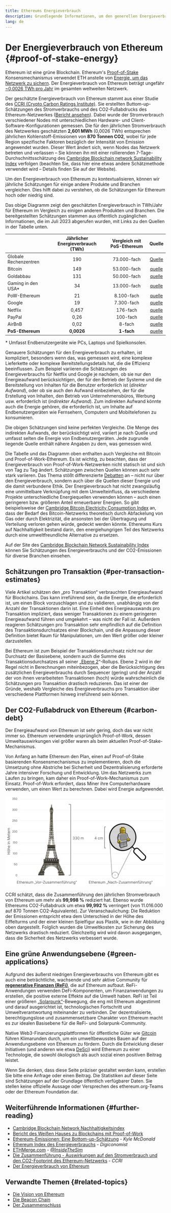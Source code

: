 ```yaml
---
title: Ethereums Energieverbrauch
description: Grundlegende Informationen, um den generellen Energieverbrauch von Ethereum verstehen zu können
lang: de
---
```


# Der Energieverbrauch von Ethereum {#proof-of-stake-energy}

Ethereum ist eine grüne Blockchain. Ethereum's [Proof-of-Stake](/developers/docs/consensus-mechanisms/pos) Konsensmechanismus verwendet ETH anstelle von [Energie, um das Netzwerk zu sichern](/developers/docs/consensus-mechanisms/pow). Der Energieverbrauch von Ethereum beträgt ungefähr [~0,0026 TWh pro Jahr](https://carbon-ratings.com/eth-report-2022) im gesamten weltweiten Netzwerk.

Der geschätzte Energieverbrauch von Ethereum stammt aus einer Studie des [CCRI (Crypto Carbon Ratings Institute)](https://carbon-ratings.com). Sie erstellten Buttom-up-Schätzungen des Stromverbrauchs und des CO2-Fußabdrucks des Ethereum-Netzwerkes ([Bericht ansehen](https://carbon-ratings.com/eth-report-2022)). Dabei wurde der Stromverbrauch verschiedener Nodes mit unterschiedlichen Hardware- und Client-Software-Konfigurationen gemessen. Die für den jährlichen Stromverbrauch des Netzwerkes geschätzten **2,601 MWh** (0,0026 TWh) entsprechen jährlichen Kohlenstoff-Emissionen von **870 Tonnen CO2**, wobei für jede Region spezifische Faktoren bezüglich der Intensität von Emission angewendet wurden. Dieser Wert ändert sich, wenn Nodes das Netzwerk betreten und verlassen – Sie können ihn mit einer rollierenden 7-Tage-Durchschnittsschätzung des [Cambridge Blockchain network Sustainability Index](https://ccaf.io/cbnsi/ethereum) verfolgen (beachten Sie, dass hier eine etwas andere Schätzmethode verwendet wird – Details finden Sie auf der Website).

Um den Energieverbrauch von Ethereum zu kontextualisieren, können wir jährliche Schätzungen für einige andere Produkte und Branchen vergleichen. Dies hilft dabei zu verstehen, ob die Schätzungen für Ethereum hoch oder niedrig sind.

<EnergyConsumptionChart />

Das obige Diagramm zeigt den geschätzten Energieverbrauch in TWh/Jahr für Ethereum im Vergleich zu einigen anderen Produkten und Branchen. Die bereitgestellten Schätzungen stammen aus öffentlich zugänglichen Informationen, die im Juli 2023 abgerufen wurden, mit Links zu den Quellen in der Tabelle unten.

|                       | Jährlicher Energieverbrauch (TWh) | Vergleich mit PoS-Ethereum |                                                                                      Quelle                                                                                       |
|:--------------------- |:---------------------------------:|:--------------------------:|:---------------------------------------------------------------------------------------------------------------------------------------------------------------------------------:|
| Globale Rechenzentren |                190                |        73.000-fach         |                                    [Quelle](https://www.iea.org/commentaries/data-centres-and-energy-from-global-headlines-to-local-headaches)                                    |
| Bitcoin               |                149                |        53.000-fach         |                                                                 [quelle](https://ccaf.io/cbnsi/cbeci/comparisons)                                                                 |
| Goldabbau             |                131                |        50.000-fach         |                                                                 [quelle](https://ccaf.io/cbnsi/cbeci/comparisons)                                                                 |
| Gaming in den USA\* |                34                 |        13.000-fach         |                 [quelle](https://www.researchgate.net/publication/336909520_Toward_Greener_Gaming_Estimating_National_Energy_Use_and_Energy_Efficiency_Potential)                 |
| PoW-Ethereum          |                21                 |         8.100-fach         |                                                                    [quelle](https://ccaf.io/cbnsi/ethereum/1)                                                                     |
| Google                |                19                 |         7.300-fach         |                                           [quelle](https://www.gstatic.com/gumdrop/sustainability/google-2022-environmental-report.pdf)                                           |
| Netflix               |               0,457               |          176-fach          | [quelle](https://assets.ctfassets.net/4cd45et68cgf/7B2bKCqkXDfHLadrjrNWD8/e44583e5b288bdf61e8bf3d7f8562884/2021_US_EN_Netflix_EnvironmentalSocialGovernanceReport-2021_Final.pdf) |
| PayPal                |               0,26                |          100-fach          |                                  [quelle](https://s202.q4cdn.com/805890769/files/doc_downloads/global-impact/CDP_Climate_Change_PayPal-(1).pdf)                                   |
| AirBnB                |               0,02                |           8-fach           |                               [quelle](https://s26.q4cdn.com/656283129/files/doc_downloads/governance_doc_updated/Airbnb-ESG-Factsheet-(Final).pdf)                               |
| **PoS-Ethereum**      |            **0,0026**             |         **1-fach**         |                                                               [quelle](https://carbon-ratings.com/eth-report-2022)                                                                |

\* Umfasst Endbenutzergeräte wie PCs, Laptops und Spielkonsolen.

Genauere Schätzungen für den Energieverbrauch zu erhalten, ist kompliziert, besonders wenn das, was gemessen wird, eine komplexe Lieferkette oder komplexe Bereitstellungsdetails hat, die die Effizienz beeinflussen. Zum Beispiel variieren die Schätzungen des Energieverbrauchs für Netflix und Google je nachdem, ob sie nur den Energieaufwand berücksichtigen, der für den Betrieb der Systeme und die Bereitstellung von Inhalten für die Benutzer erforderlich ist (_direkter Aufwand_), oder ob sie auch den Aufwand einbeziehen, der für die Erstellung von Inhalten, den Betrieb von Unternehmensbüros, Werbung usw. erforderlich ist (_indirekter Aufwand_). Zum indirekten Aufwand könnte auch die Energie gehören, die erforderlich ist, um Inhalte auf Endbenutzergeräten wie Fernsehern, Computern und Mobiltelefonen zu konsumieren.

Die obigen Schätzungen sind keine perfekten Vergleiche. Die Menge des indirekten Aufwands, der berücksichtigt wird, variiert je nach Quelle und umfasst selten die Energie von Endbenutzergeräten. Jede zugrunde liegende Quelle enthält nähere Angaben zu dem, was gemessen wird.

Die Tabelle und das Diagramm oben enthalten auch Vergleiche mit Bitcoin und Proof-of-Work-Ethereum. Es ist wichtig, zu beachten, dass der Energieverbrauch von Proof-of-Work-Netzwerken nicht statisch ist und sich von Tag zu Tag ändert. Schätzungen zwischen Quellen können auch sehr stark variieren. Das Thema stößt differenzierte [Debatten](https://www.coindesk.com/business/2020/05/19/the-last-word-on-bitcoins-energy-consumption/) an – nicht nur über den Energieverbrauch, sondern auch über die Quellen dieser Energie und die damit verbundene Ethik. Der Energieverbrauch hat nicht zwangsläufig eine unmittelbare Verknüpfung mit dem Umwelteinfluss, da verschiedene Projekte unterschiedliche Energiequellen verwenden können – auch einen geringeren bzw. größeren Anteil erneuerbarer Energien. So gibt beispielsweise der [Cambridge Bitcoin Electricity Consumption Index](https://ccaf.io/cbnsi/cbeci/comparisons) an, dass der Bedarf des Bitcoin-Netzwerks theoretisch durch Abfackelung von Gas oder durch Elektrizität, die ansonsten bei der Übertragung und Verteilung verloren gehen würde, gedeckt werden könnte. Ethereums Kurs auf Nachhaltigkeit bestand darin, den energiehungrigen Teil des Netzwerks durch eine umweltfreundliche Alternative zu ersetzen.

Auf der Site des [Cambridge Blockchain Network Sustainability Index](https://ccaf.io/cbnsi/ethereum) können Sie Schätzungen des Energieverbrauchs und der CO2-Emissionen für diverse Branchen einsehen.

## Schätzungen pro Transaktion {#per-transaction-estimates}

Viele Artikel schätzen den „pro Transaktion“ verbrauchten Energieaufwand für Blockchains. Das kann irreführend sein, da die Energie, die erforderlich ist, um einen Block vorzuschlagen und zu validieren, unabhängig von der Anzahl der Transaktionen darin ist. Eine Einheit des Energieauswands pro Transaktion impliziert, dass weniger Transaktionen zu einem geringeren Energieaufwand führen und umgekehrt – was nicht der Fall ist. Außerdem reagieren Schätzungen pro Transaktion sehr empfindlich auf die Definition des Transaktionsdurchsatzes einer Blockchain, und die Anpassung dieser Definition bietet Raum für Manipulationen, um den Wert größer oder kleiner darzustellen.

Bei Ethereum ist zum Beispiel der Transaktionsdurchsatz nicht nur der Durchsatz der Basisebene, sondern auch die Summe des Transaktionsdurchsatzes all seiner „[Ebene 2](/layer-2/)“-Rollups. Ebene 2 wird in der Regel nicht in Berechnungen miteinbezogen, aber die Berücksichtigung des zusätzlichen Energieverbrauchs durch Sequencer (gering) und der Anzahl der von ihnen verarbeiteten Transaktionen (hoch) würde wahrscheinlich die Schätzungen pro Transaktion drastisch reduzieren. Das ist einer der Gründe, weshalb Vergleiche des Energieverbrauchs pro Transaktion über verschiedene Plattformen hinweg irreführend sein können.

## Der CO2-Fußabdruck von Ethereum {#carbon-debt}

Der Energieaufwand von Ethereum ist sehr gering, doch das war nicht immer so. Ethereum verwendete ursprünglich Proof-of-Work, dessen Umweltauswirkungen viel größer waren als beim aktuellen Proof-of-Stake-Mechanismus.

Von Anfang an hatte Ethereum den Plan, einen auf Proof-of-Stake basierenden Konsensmechanismus zu implementieren, doch die Umsetzung ohne Abstriche bei Sicherheit und Dezentralisierung erforderte Jahre intensiver Forschung und Entwicklung. Um das Netzwerks zum Laufen zu bringen, kam daher ein Proof-of-Work-Mechanismus zum Einsatz. Proof-of-Work erfordert, dass Miner ihre Computerhardware verwenden, um einen Wert zu berechnen. Dabei wird Energie aufgewendet.

![Ein Vergleich von Ethereums Energieverbrauch vor und nach der Zusammenführung – mithilfe des Eiffelturms (330 Meter hoch) auf der linken Seite, der den hohen Energieverbrauch vor der Zusammenführung symbolisiert, und einer kleinen 4-cm-Lego-Figur auf der rechten Seite, die die drastische Reduktion des Energieverbrauchs nach der Zusammenführung darstellt](energy_consumption_pre_post_merge.png)

CCRI schätzt, dass die Zusammenführung den jährlichen Stromverbrauch von Ethereum um mehr als **99,998 %** rediziert hat. Ebenso wurde Ethereums CO2-Fußabdruck um etwa **99,992 %** verringert (von 11.016.000 auf 870 Tonnen CO2-Äquivalente). Zur Veranschaulichung: Die Reduktion der Emissionen entspricht etwa dem Unterschied in der Höhe des Eiffelturms und der einer kleinen Spielfigur aus Plastik, wie in der Abbildung oben dargestellt. Folglich wurden die Umweltkosten zur Sicherung des Netzwerks drastisch reduziert. Gleichzeitig wird wird davon ausgegangen, dass die Sicherheit des Netzwerks verbessert wurde.

## Eine grüne Anwendungsebene {#green-applications}

Aufgrund des äußerst niedrigen Energieverbrauchs von Ethereum gibt es auch eine beträchtliche, wachsende und sehr aktive Community für [**regenerative Finanzen (ReFi)**](/refi/), die auf Ethereum aufbaut. ReFi-Anwendungen verwenden DeFi-Komponenten, um Finanzanwendungen zu erstellen, die positive externe Effekte auf die Umwelt haben. ReFi ist Teil einer größeren [„Solarpunk“](https://en.wikipedia.org/wiki/Solarpunk)-Bewegung, die eng mit Ethereum abgestimmt und darauf ausgerichtet ist, technologischen Fortschritt und Umweltverantwortung miteinander zu verbinden. Der dezentralisierte, berechtigungslose und zusammensetzbare Charakter von Ethereum macht es zur idealen Basisebene für die ReFi- und Solarpunk-Community.

Native Web3-Finanzierungsplattformen für öffentliche Güter wie [Gitcoin](https://gitcoin.co) führen Klimarunden durch, um ein umweltbewusstes Bauen auf der Anwendungsebene von Ethereum zu fördern. Durch die Entwicklung dieser Initiativen (und anderen wie etwa [DeSci](/desci/)) wird Ethereum zu einer Technologie, die sowohl ökologisch als auch sozial einen positiven Beitrag leistet.

<InfoBanner emoji=":evergreen_tree:">
  Wenn Sie denken, dass diese Seite präziser gestaltet werden kann, erstellen Sie bitte eine Anfrage oder einen Beitrag. Die Statistiken auf dieser Seite sind Schätzungen auf der Grundlage öffentlich verfügbarer Daten. Sie stellen keine offizielle Aussage oder Versprechen des ethereum.org-Teams oder der Ethereum Foundation dar.
</InfoBanner>

## Weiterführende Informationen {#further-reading}

- [Cambridge Blockchain Network Nachhaltigkeitsindex](https://ccaf.io/cbnsi/ethereum)
- [Bericht des Weißen Hauses zu Blockchains mit Proof-of-Work](https://www.whitehouse.gov/wp-content/uploads/2022/09/09-2022-Crypto-Assets-and-Climate-Report.pdf)
- [Ethereum-Emissionen: Eine Bottom-up-Schätzung](https://kylemcdonald.github.io/ethereum-emissions/) - _Kyle McDonald_
- [Ethereum Index des Energieverbrauchs](https://digiconomist.net/ethereum-energy-consumption/) - _Digiconomist_
- [ETHMerge.com](https://ethmerge.com/) - _[@InsideTheSim](https://twitter.com/InsideTheSim)_
- [Die Zusammenführung - Auswirkungen auf den Stromverbrauch und den CO2-Footprint des Ethereum-Netzwerks](https://carbon-ratings.com/eth-report-2022) - _CCRI_
- [Der Energieverbrauch von Ethereum](https://mirror.xyz/jmcook.eth/ODpCLtO4Kq7SCVFbU4He8o8kXs418ZZDTj0lpYlZkR8)

## Verwandte Themen {#related-topics}

- [Die Vision von Ethereum](/roadmap/vision/)
- [Die Beacon Chain](/roadmap/beacon-chain)
- [Der Zusammenschluss](/roadmap/merge/)
